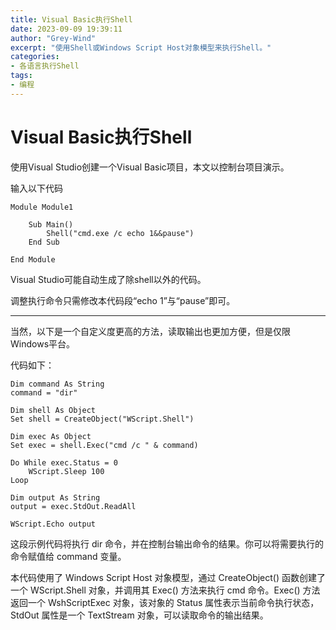 ```yaml
---
title: Visual Basic执行Shell
date: 2023-09-09 19:39:11
author: "Grey-Wind"
excerpt: "使用Shell或Windows Script Host对象模型来执行Shell。"
categories:
- 各语言执行Shell
tags:
- 编程
---
```


# Visual Basic执行Shell

使用Visual Studio创建一个Visual Basic项目，本文以控制台项目演示。

输入以下代码

```visual basic
Module Module1

    Sub Main()
        Shell("cmd.exe /c echo 1&&pause")
    End Sub

End Module
```

Visual Studio可能自动生成了除shell以外的代码。

调整执行命令只需修改本代码段“echo 1”与“pause”即可。

------

当然，以下是一个自定义度更高的方法，读取输出也更加方便，但是仅限Windows平台。

代码如下：

```visual basic
Dim command As String
command = "dir"

Dim shell As Object
Set shell = CreateObject("WScript.Shell")

Dim exec As Object
Set exec = shell.Exec("cmd /c " & command)

Do While exec.Status = 0
    WScript.Sleep 100
Loop

Dim output As String
output = exec.StdOut.ReadAll

WScript.Echo output
```

这段示例代码将执行 dir 命令，并在控制台输出命令的结果。你可以将需要执行的命令赋值给 command 变量。

本代码使用了 Windows Script Host 对象模型，通过 CreateObject() 函数创建了一个 WScript.Shell 对象，并调用其 Exec() 方法来执行 cmd 命令。Exec() 方法返回一个 WshScriptExec 对象，该对象的 Status 属性表示当前命令执行状态，StdOut 属性是一个 TextStream 对象，可以读取命令的输出结果。
